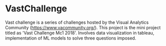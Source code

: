# VastChallenge
Vast challenge is a series of challenges hosted by the Visual Analytics Community (https://www.vacommunity.org/). This project is the mini project titled as 'Vast Challenge Mc1 2018'.  Involves data visualization in tableau, implementation of ML models to solve three questions imposed.
